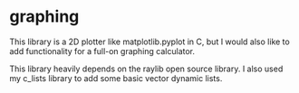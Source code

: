 # graphing
This library is a 2D plotter like matplotlib.pyplot in C, but I would also like to add functionality for a full-on graphing calculator.

This library heavily depends on the raylib open source library. I also used my c_lists library to add some basic vector dynamic lists.
